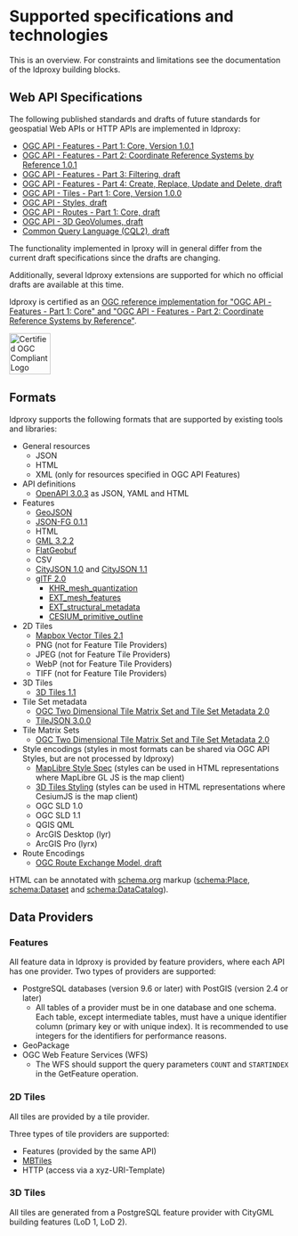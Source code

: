 # Supported specifications and technologies

This is an overview. For constraints and limitations see the documentation of the ldproxy building blocks.

## Web API Specifications

The following published standards and drafts of future standards for geospatial Web APIs or HTTP APIs are implemented in ldproxy:

* [OGC API - Features - Part 1: Core, Version 1.0.1](https://docs.ogc.org/is/17-069r4/17-069r4.html)
* [OGC API - Features - Part 2: Coordinate Reference Systems by Reference 1.0.1](https://docs.ogc.org/is/18-058r1/18-058r1.html)
* [OGC API - Features - Part 3: Filtering, draft](https://docs.ogc.org/DRAFTS/19-079r1.html)
* [OGC API - Features - Part 4: Create, Replace, Update and Delete, draft](https://docs.ogc.org/DRAFTS/20-002.html)
* [OGC API - Tiles - Part 1: Core, Version 1.0.0](https://docs.ogc.org/is/20-057/20-057.html)
* [OGC API - Styles, draft](https://docs.ogc.org/DRAFTS/20-009.html)
* [OGC API - Routes - Part 1: Core, draft](https://docs.ogc.org/DRAFTS/21-000.html)
* [OGC API - 3D GeoVolumes, draft](https://github.com/opengeospatial/ogcapi-3d-geovolumes)
* [Common Query Language (CQL2), draft](https://docs.ogc.org/DRAFTS/21-065.html)

The functionality implemented in lproxy will in general differ from the current draft specifications since the drafts are changing.

Additionally, several ldproxy extensions are supported for which no official drafts are available at this time.

ldproxy is certified as an [OGC reference implementation for "OGC API - Features - Part 1: Core" and "OGC API - Features - Part 2: Coordinate Reference Systems by Reference"](http://www.ogc.org/resource/products/details/?pid=1705).

<img src='https://cite.opengeospatial.org/teamengine/site/certification-logo.gif' alt='Certified OGC Compliant Logo' height='74' style='padding:0;margin:0;border:0;'/>

## Formats

ldproxy supports the following formats that are supported by existing tools and libraries:

* General resources
  * JSON
  * HTML
  * XML (only for resources specified in OGC API Features)
* API definitions
  * [OpenAPI 3.0.3](http://spec.openapis.org/oas/v3.0.3) as JSON, YAML and HTML
* Features
  * [GeoJSON](https://datatracker.ietf.org/doc/html/rfc7946)
  * [JSON-FG 0.1.1](https://docs.ogc.org/DRAFTS/21-045.html)
  * HTML
  * [GML 3.2.2](https://portal.ogc.org/files/?artifact_id=74183&version=2)
  * [FlatGeobuf](https://flatgeobuf.org/)
  * CSV
  * [CityJSON 1.0](https://www.cityjson.org/specs/1.0.3/) and [CityJSON 1.1](https://www.cityjson.org/specs/1.1.3/)
  * [glTF 2.0](https://registry.khronos.org/glTF/specs/2.0/glTF-2.0.html)
    * [KHR_mesh_quantization](https://github.com/KhronosGroup/glTF/tree/main/extensions/2.0/Khronos/KHR_mesh_quantization)
    * [EXT_mesh_features](https://github.com/CesiumGS/glTF/tree/3d-tiles-next/extensions/2.0/Vendor/EXT_mesh_features)
    * [EXT_structural_metadata](https://github.com/CesiumGS/glTF/tree/3d-tiles-next/extensions/2.0/Vendor/EXT_structural_metadata)
    * [CESIUM_primitive_outline](https://github.com/KhronosGroup/glTF/tree/main/extensions/2.0/Vendor/CESIUM_primitive_outline)
* 2D Tiles
  * [Mapbox Vector Tiles 2.1](https://github.com/mapbox/vector-tile-spec/tree/master/2.1)
  * PNG (not for Feature Tile Providers)
  * JPEG (not for Feature Tile Providers)
  * WebP (not for Feature Tile Providers)
  * TIFF (not for Feature Tile Providers)
* 3D Tiles
  * [3D Tiles 1.1](https://docs.ogc.org/cs/22-025r4/22-025r4.html)
* Tile Set metadata
  * [OGC Two Dimensional Tile Matrix Set and Tile Set Metadata 2.0](https://docs.ogc.org/is/17-083r4/17-083r4.html)
  * [TileJSON 3.0.0](https://github.com/mapbox/tilejson-spec/tree/master/3.0.0)
* Tile Matrix Sets
  * [OGC Two Dimensional Tile Matrix Set and Tile Set Metadata 2.0](https://docs.ogc.org/is/17-083r4/17-083r4.html)
* Style encodings (styles in most formats can be shared via OGC API Styles, but are not processed by ldproxy)
  * [MapLibre Style Spec](https://maplibre.org/maplibre-style-spec/) (styles can be used in HTML representations where MapLibre GL JS is the map client)
  * [3D Tiles Styling](https://docs.ogc.org/cs/22-025r4/22-025r4.html#toc45) (styles can be used in HTML representations where CesiumJS is the map client)
  * OGC SLD 1.0 
  * OGC SLD 1.1
  * QGIS QML
  * ArcGIS Desktop (lyr)
  * ArcGIS Pro (lyrx)
* Route Encodings 
  * [OGC Route Exchange Model, draft](https://docs.ogc.org/DRAFTS/21-001.html)

HTML can be annotated with [schema.org](https://schema.org/) markup ([schema:Place](https://schema.org/Place), [schema:Dataset](https://schema.org/Dataset) and [schema:DataCatalog](https://schema.org/DataCatalog)).

## Data Providers

### Features

All feature data in ldproxy is provided by feature providers, where each API has one provider. Two types of providers are supported:

* PostgreSQL databases (version 9.6 or later) with PostGIS (version 2.4 or later)
  * All tables of a provider must be in one database and one schema. Each table, except intermediate tables, must have a unique identifier column (primary key or with unique index). It is recommended to use integers for the identifiers for performance reasons.
* GeoPackage
* OGC Web Feature Services (WFS)
  * The WFS should support the query parameters `COUNT` and `STARTINDEX` in the GetFeature operation.
  
### 2D Tiles

All tiles are provided by a tile provider.

Three types of tile providers are supported:

* Features (provided by the same API)
* [MBTiles](https://github.com/mapbox/mbtiles-spec/blob/master/1.3/spec.md)
* HTTP (access via a xyz-URI-Template)

### 3D Tiles

All tiles are generated from a PostgreSQL feature provider with CityGML building features (LoD 1, LoD 2).
